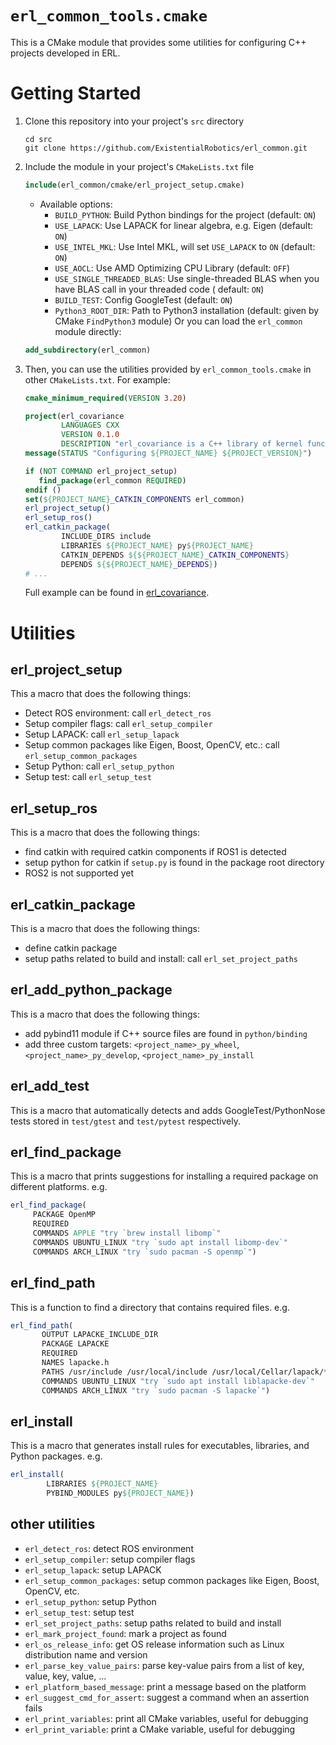 `erl_common_tools.cmake`
============

This is a CMake module that provides some utilities for configuring C++ projects developed in ERL.

# Getting Started

1. Clone this repository into your project's `src` directory
    ```shell
    cd src
    git clone https://github.com/ExistentialRobotics/erl_common.git
    ```
2. Include the module in your project's `CMakeLists.txt` file
    ```cmake
    include(erl_common/cmake/erl_project_setup.cmake)
    ```
    - Available options:
        - `BUILD_PYTHON`: Build Python bindings for the project (default: `ON`)
        - `USE_LAPACK`: Use LAPACK for linear algebra, e.g. Eigen (default: `ON`)
        - `USE_INTEL_MKL`: Use Intel MKL, will set `USE_LAPACK` to `ON` (default: `ON`)
        - `USE_AOCL`: Use AMD Optimizing CPU Library (default: `OFF`)
        - `USE_SINGLE_THREADED_BLAS`: Use single-threaded BLAS when you have BLAS call in your threaded code (
          default: `ON`)
        - `BUILD_TEST`: Config GoogleTest (default: `ON`)
        - `Python3_ROOT_DIR`: Path to Python3 installation (default: given by CMake `FindPython3` module)
          Or you can load the `erl_common` module directly:
    ```cmake
    add_subdirectory(erl_common)
    ```
3. Then, you can use the utilities provided by `erl_common_tools.cmake` in other `CMakeLists.txt`. For example:
    ```cmake
    cmake_minimum_required(VERSION 3.20)
    
    project(erl_covariance
            LANGUAGES CXX
            VERSION 0.1.0
            DESCRIPTION "erl_covariance is a C++ library of kernel functions")
    message(STATUS "Configuring ${PROJECT_NAME} ${PROJECT_VERSION}")
    
    if (NOT COMMAND erl_project_setup)
       find_package(erl_common REQUIRED)
    endif ()
    set(${PROJECT_NAME}_CATKIN_COMPONENTS erl_common)
    erl_project_setup()
    erl_setup_ros()
    erl_catkin_package(
            INCLUDE_DIRS include
            LIBRARIES ${PROJECT_NAME} py${PROJECT_NAME}
            CATKIN_DEPENDS ${${PROJECT_NAME}_CATKIN_COMPONENTS}
            DEPENDS ${${PROJECT_NAME}_DEPENDS})
    # ...
    ```
    Full example can be found in [erl_covariance](https://github.com/ExistentialRobotics/erl_covariance/blob/main/CMakeLists.txt).

# Utilities
## erl_project_setup
This a macro that does the following things:
- Detect ROS environment: call `erl_detect_ros`
- Setup compiler flags: call `erl_setup_compiler`
- Setup LAPACK: call `erl_setup_lapack`
- Setup common packages like Eigen, Boost, OpenCV, etc.: call `erl_setup_common_packages`
- Setup Python: call `erl_setup_python`
- Setup test: call `erl_setup_test`

## erl_setup_ros
This is a macro that does the following things:
- find catkin with required catkin components if ROS1 is detected
- setup python for catkin if `setup.py` is found in the package root directory
- ROS2 is not supported yet

## erl_catkin_package
This is a macro that does the following things:
- define catkin package
- setup paths related to build and install: call `erl_set_project_paths`

## erl_add_python_package
This is a macro that does the following things:
- add pybind11 module if C++ source files are found in `python/binding`
- add three custom targets: `<project_name>_py_wheel`, `<project_name>_py_develop`, `<project_name>_py_install`

## erl_add_test
This is a macro that automatically detects and adds GoogleTest/PythonNose tests stored in `test/gtest` and 
`test/pytest` respectively.

## erl_find_package
This is a macro that prints suggestions for installing a required package on different platforms. e.g.
```cmake
erl_find_package(
     PACKAGE OpenMP
     REQUIRED
     COMMANDS APPLE "try `brew install libomp`"
     COMMANDS UBUNTU_LINUX "try `sudo apt install libomp-dev`"
     COMMANDS ARCH_LINUX "try `sudo pacman -S openmp`")
```

## erl_find_path
This is a function to find a directory that contains required files. e.g.
```cmake
erl_find_path(
       OUTPUT LAPACKE_INCLUDE_DIR
       PACKAGE LAPACKE
       REQUIRED
       NAMES lapacke.h
       PATHS /usr/include /usr/local/include /usr/local/Cellar/lapack/*/include
       COMMANDS UBUNTU_LINUX "try `sudo apt install liblapacke-dev`"
       COMMANDS ARCH_LINUX "try `sudo pacman -S lapacke`")
```

## erl_install
This is a macro that generates install rules for executables, libraries, and Python packages. e.g.
```cmake
erl_install(
        LIBRARIES ${PROJECT_NAME}
        PYBIND_MODULES py${PROJECT_NAME})
```

## other utilities
- `erl_detect_ros`: detect ROS environment
- `erl_setup_compiler`: setup compiler flags
- `erl_setup_lapack`: setup LAPACK
- `erl_setup_common_packages`: setup common packages like Eigen, Boost, OpenCV, etc.
- `erl_setup_python`: setup Python
- `erl_setup_test`: setup test
- `erl_set_project_paths`: setup paths related to build and install
- `erl_mark_project_found`: mark a project as found
- `erl_os_release_info`: get OS release information such as Linux distribution name and version
- `erl_parse_key_value_pairs`: parse key-value pairs from a list of key, value, key, value, ...
- `erl_platform_based_message`: print a message based on the platform
- `erl_suggest_cmd_for_assert`: suggest a command when an assertion fails
- `erl_print_variables`: print all CMake variables, useful for debugging
- `erl_print_variable`: print a CMake variable, useful for debugging
